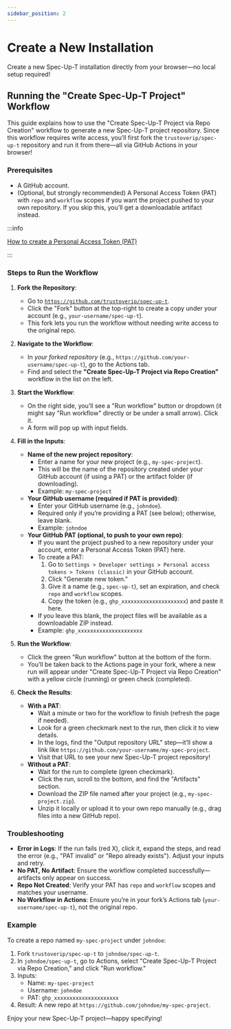 ```yaml
---
sidebar_position: 2
---
```


# Create a New Installation

Create a new Spec-Up-T installation directly from your browser—no local setup required!

## Running the "Create Spec-Up-T Project" Workflow

This guide explains how to use the "Create Spec-Up-T Project via Repo Creation" workflow to generate a new Spec-Up-T project repository. Since this workflow requires write access, you’ll first fork the `trustoverip/spec-up-t` repository and run it from there—all via GitHub Actions in your browser!

### Prerequisites

- A GitHub account.
- (Optional, but strongly recommended) A Personal Access Token (PAT) with `repo` and `workflow` scopes if you want the project pushed to your own repository. If you skip this, you’ll get a downloadable artifact instead.

:::info

[How to create a Personal Access Token (PAT)](../github-token.md)

:::

### Steps to Run the Workflow

1. **Fork the Repository**:
   - Go to [`https://github.com/trustoverip/spec-up-t`](https://github.com/trustoverip/spec-up-t).
   - Click the "Fork" button at the top-right to create a copy under your account (e.g., `your-username/spec-up-t`).
   - This fork lets you run the workflow without needing write access to the original repo.

2. **Navigate to the Workflow**:
   - In *your forked repository* (e.g., `https://github.com/your-username/spec-up-t`), go to the Actions tab.
   - Find and select the **"Create Spec-Up-T Project via Repo Creation"** workflow in the list on the left.

3. **Start the Workflow**:
   - On the right side, you’ll see a "Run workflow" button or dropdown (it might say "Run workflow" directly or be under a small arrow). Click it.
   - A form will pop up with input fields.

4. **Fill in the Inputs**:
   - **Name of the new project repository**:
     - Enter a name for your new project (e.g., `my-spec-project`).
     - This will be the name of the repository created under your GitHub account (if using a PAT) or the artifact folder (if downloading).
     - Example: `my-spec-project`
   - **Your GitHub username (required if PAT is provided)**:
     - Enter your GitHub username (e.g., `johndoe`).
     - Required only if you’re providing a PAT (see below); otherwise, leave blank.
     - Example: `johndoe`
   - **Your GitHub PAT (optional, to push to your own repo)**:
     - If you want the project pushed to a new repository under your account, enter a Personal Access Token (PAT) here.
     - To create a PAT:
       1. Go to `Settings > Developer settings > Personal access tokens > Tokens (classic)` in your GitHub account.
       2. Click "Generate new token."
       3. Give it a name (e.g., `spec-up-t`), set an expiration, and check `repo` and `workflow` scopes.
       4. Copy the token (e.g., `ghp_xxxxxxxxxxxxxxxxxxxxx`) and paste it here.
     - If you leave this blank, the project files will be available as a downloadable ZIP instead.
     - Example: `ghp_xxxxxxxxxxxxxxxxxxxxx`

5. **Run the Workflow**:
   - Click the green "Run workflow" button at the bottom of the form.
   - You’ll be taken back to the Actions page in your fork, where a new run will appear under "Create Spec-Up-T Project via Repo Creation" with a yellow circle (running) or green check (completed).

6. **Check the Results**:
   - **With a PAT**:
     - Wait a minute or two for the workflow to finish (refresh the page if needed).
     - Look for a green checkmark next to the run, then click it to view details.
     - In the logs, find the "Output repository URL" step—it’ll show a link like `https://github.com/your-username/my-spec-project`.
     - Visit that URL to see your new Spec-Up-T project repository!
   - **Without a PAT**:
     - Wait for the run to complete (green checkmark).
     - Click the run, scroll to the bottom, and find the "Artifacts" section.
     - Download the ZIP file named after your project (e.g., `my-spec-project.zip`).
     - Unzip it locally or upload it to your own repo manually (e.g., drag files into a new GitHub repo).

### Troubleshooting

- **Error in Logs**: If the run fails (red X), click it, expand the steps, and read the error (e.g., "PAT invalid" or "Repo already exists"). Adjust your inputs and retry.
- **No PAT, No Artifact**: Ensure the workflow completed successfully—artifacts only appear on success.
- **Repo Not Created**: Verify your PAT has `repo` and `workflow` scopes and matches your username.
- **No Workflow in Actions**: Ensure you’re in your fork’s Actions tab (`your-username/spec-up-t`), not the original repo.

### Example

To create a repo named `my-spec-project` under `johndoe`:

1. Fork `trustoverip/spec-up-t` to `johndoe/spec-up-t`.
2. In `johndoe/spec-up-t`, go to Actions, select "Create Spec-Up-T Project via Repo Creation," and click "Run workflow."
3. Inputs:
   - Name: `my-spec-project`
   - Username: `johndoe`
   - PAT: `ghp_xxxxxxxxxxxxxxxxxxxxx`
4. Result: A new repo at `https://github.com/johndoe/my-spec-project`.

Enjoy your new Spec-Up-T project—happy specifying!